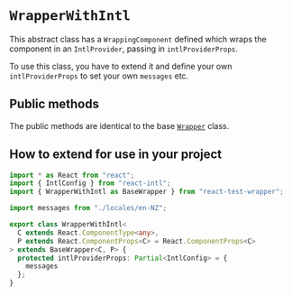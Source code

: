 `WrapperWithIntl`
=================

This abstract class has a `WrappingComponent` defined which wraps the component in an `IntlProvider`,
passing in `intlProviderProps`.

To use this class, you have to extend it and define your own `intlProviderProps` to set your own
`messages` etc.


Public methods
--------------
The public methods are identical to the base [`Wrapper`](Wrapper.md) class.


How to extend for use in your project
-------------------------------------

```typescript jsx
import * as React from "react";
import { IntlConfig } from "react-intl";
import { WrapperWithIntl as BaseWrapper } from "react-test-wrapper";

import messages from "./locales/en-NZ";

export class WrapperWithIntl<
  C extends React.ComponentType<any>,
  P extends React.ComponentProps<C> = React.ComponentProps<C>
> extends BaseWrapper<C, P> {
  protected intlProviderProps: Partial<IntlConfig> = {
    messages
  };
}
```
